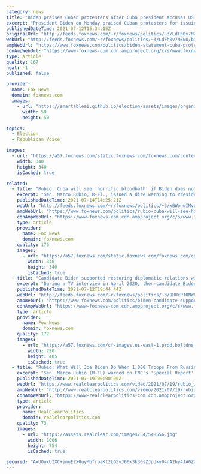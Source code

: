 ```yaml
---
category: news
title: "Biden praises Cuban protesters after Cuba president accuses US of funding demonstrators"
excerpt: "President Biden on Monday praised Cuban protesters for issuing a \"clarion call for freedom and relief\" in historic Sunday protests, calling on the Cuban government to allow for peaceful protests."
publishedDateTime: 2021-07-12T15:34:15Z
originalUrl: "http://feeds.foxnews.com/~r/foxnews/politics/~3/LdFh0v7MZNU/biden-statement-cuba-protests-freedom"
webUrl: "http://feeds.foxnews.com/~r/foxnews/politics/~3/LdFh0v7MZNU/biden-statement-cuba-protests-freedom"
ampWebUrl: "https://www.foxnews.com/politics/biden-statement-cuba-protests-freedom.amp"
cdnAmpWebUrl: "https://www-foxnews-com.cdn.ampproject.org/c/s/www.foxnews.com/politics/biden-statement-cuba-protests-freedom.amp"
type: article
quality: 167
heat: -1
published: false

provider:
  name: Fox News
  domain: foxnews.com
  images:
    - url: "https://smartableai.github.io/election/assets/images/organizations/foxnews.com-50x50.jpg"
      width: 50
      height: 50

topics:
  - Election
  - Republican Voice

images:
  - url: "https://a57.foxnews.com/static.foxnews.com/foxnews.com/content/uploads/2020/10/340/340/brooke-singman-headshot.jpg?ve=1&tl=1"
    width: 340
    height: 340
    isCached: true

related:
  - title: "Rubio: Cuba will see 'horrific bloodbath' if Biden does not take action"
    excerpt: "Sen. Marco Rubio, R-Fl., issued a dire warning to President Biden Wednesday morning: take a stand against the Cuban government or there will be a “bloodbath” in the island nation's streets."
    publishedDateTime: 2021-07-14T14:25:21Z
    webUrl: "http://feeds.foxnews.com/~r/foxnews/politics/~3/xBWonwIMvUQ/rubio-cuba-will-see-horrific-bloodbath-if-biden-does-not-take-action"
    ampWebUrl: "https://www.foxnews.com/politics/rubio-cuba-will-see-horrific-bloodbath-if-biden-does-not-take-action.amp"
    cdnAmpWebUrl: "https://www-foxnews-com.cdn.ampproject.org/c/s/www.foxnews.com/politics/rubio-cuba-will-see-horrific-bloodbath-if-biden-does-not-take-action.amp"
    type: article
    provider:
      name: Fox News
      domain: foxnews.com
    quality: 175
    images:
      - url: "https://a57.foxnews.com/static.foxnews.com/foxnews.com/content/uploads/2021/03/340/340/RonnBlitzerHeadshot.jpg?ve=1&tl=1"
        width: 340
        height: 340
        isCached: true
  - title: "Candidate Biden supported restoring diplomatic relations with communist Cuba"
    excerpt: "During a TV interview in April 2020, then-candidate Biden was asked if he would restore Obama’s policy of engagement with the communist country. \"Yes, I would. In large part, I would go back,\" he responded."
    publishedDateTime: 2021-07-12T19:44:44Z
    webUrl: "http://feeds.foxnews.com/~r/foxnews/politics/~3/9HUcP1ONWF8/biden-candidate-supported-diplomatic-relations-cuba"
    ampWebUrl: "https://www.foxnews.com/politics/biden-candidate-supported-diplomatic-relations-cuba.amp"
    cdnAmpWebUrl: "https://www-foxnews-com.cdn.ampproject.org/c/s/www.foxnews.com/politics/biden-candidate-supported-diplomatic-relations-cuba.amp"
    type: article
    provider:
      name: Fox News
      domain: foxnews.com
    quality: 172
    images:
      - url: "https://a57.foxnews.com/cf-images.us-east-1.prod.boltdns.net/v1/static/694940094001/1b715a12-df0b-4bb1-a704-3f917ac4100b/374e3800-cf4e-41a1-9631-ac0e7adbe751/1280x720/match/720/405/image.jpg?ve=1&tl=1"
        width: 720
        height: 405
        isCached: true
  - title: "Rubio: What Will Joe Biden Do When 1,000 Troops From Russia Arrive In Cuba To Help The Regime?"
    excerpt: "Sen. Marco Rubio (R-FL) warned on FNC's 'Special Report' on Monday that Russians are already in Cuba and there is no doubt that they will send special forces if the Cuban regime requests help. \"Cuba today is basically in a state of martial law and in many of the major cities across the country,"
    publishedDateTime: 2021-07-19T00:00:00Z
    webUrl: "https://www.realclearpolitics.com/video/2021/07/19/rubio_what_will_joe_biden_do_when_1000_troops_from_russia_arrive_in_cuba_to_help_the_regime.html#!"
    ampWebUrl: "http://www.realclearpolitics.com/video/2021/07/19/rubio_what_will_joe_biden_do_when_1000_troops_from_russia_arrive_in_cuba_to_help_the_regime.amp.html"
    cdnAmpWebUrl: "https://www-realclearpolitics-com.cdn.ampproject.org/c/www.realclearpolitics.com/video/2021/07/19/rubio_what_will_joe_biden_do_when_1000_troops_from_russia_arrive_in_cuba_to_help_the_regime.amp.html"
    type: article
    provider:
      name: RealClearPolitics
      domain: realclearpolitics.com
    quality: 73
    images:
      - url: "https://assets.realclear.com/images/54/548556.jpg"
        width: 1006
        height: 754
        isCached: true

secured: "AxUOuxUIXC+jmuEZX0uyMbfrpaKt2LG5vJ66k3k30sZJpUky04nA2hy4JA0Za/i3HNAFdLgfnMFDpsErYv7igEhxnpN8JR0d78X5XL7HKgiX5pGswVIEp30GSUFLM2C3fv1PUx6ZLTRXgrmHwYzwUThcjgbHHNr9Y/hYSzNumFalKMrH1HZH6SdOHiv2NNcLLNAx7/Fb8wFiKjozp6ILwGNmmfELoUbrpofZ/JzdFqJIxiJuYtU0QNTEloomUJc2k0rXUB+5MqVEiYcvUQo03GqT4of4XefvEEiMIocgd0Zg1iuLBh6jgqDTaMtzYvQahFU1VNwXLip9chu86tuHAzU3l5OIpDrGIxSezCZs70E=;SHXCtxSXKeqT9Mq4H8M/rg=="
---
```


